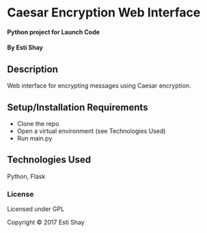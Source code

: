 # Caesar Encryption Web Interface

#### Python project for Launch Code

#### By Esti Shay

## Description
Web interface for encrypting messages using Caesar encryption.

## Setup/Installation Requirements
* Clone the repo
* Open a virtual environment (see Technologies Used)
* Run main.py

## Technologies Used
Python, Flask

### License

Licensed under GPL

Copyright &copy; 2017 Esti Shay
